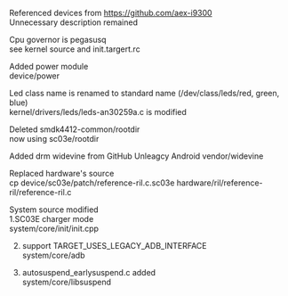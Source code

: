 
Referenced devices from https://github.com/aex-i9300  
Unnecessary description remained  

Cpu governor is pegasusq  
  see kernel source and init.targert.rc 

Added power module  
   device/power  

Led class name is renamed to standard name (/dev/class/leds/red, green, blue)   
   kernel/drivers/leds/leds-an30259a.c is modified  

Deleted smdk4412-common/rootdir  
   now using sc03e/rootdir  

Added drm widevine from GitHub Unleagcy Android vendor/widevine  

Replaced hardware's source   
  cp device/sc03e/patch/reference-ril.c.sc03e  hardware/ril/reference-ril/reference-ril.c   

System source modified  
1.SC03E charger mode  
  system/core/init/init.cpp  
  
2. support TARGET_USES_LEGACY_ADB_INTERFACE  
  system/core/adb 
  
3. autosuspend_earlysuspend.c added  
  system/core/libsuspend  
